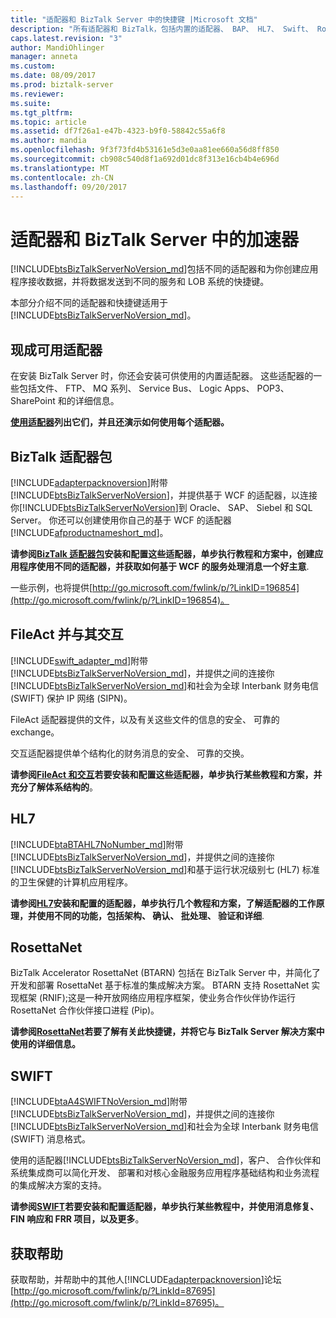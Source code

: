 ```yaml
---
title: "适配器和 BizTalk Server 中的快捷键 |Microsoft 文档"
description: "所有适配器和 BizTalk，包括内置的适配器、 BAP、 HL7、 Swift、 RosettaNet、 FileAct 和交互中的加速器概述"
caps.latest.revision: "3"
author: MandiOhlinger
manager: anneta
ms.custom: 
ms.date: 08/09/2017
ms.prod: biztalk-server
ms.reviewer: 
ms.suite: 
ms.tgt_pltfrm: 
ms.topic: article
ms.assetid: df7f26a1-e47b-4323-b9f0-58842c55a6f8
ms.author: mandia
ms.openlocfilehash: 9f3f73fd4b53161e5d3e0aa81ee660a56d8ff850
ms.sourcegitcommit: cb908c540d8f1a692d01dc8f313e16cb4b4e696d
ms.translationtype: MT
ms.contentlocale: zh-CN
ms.lasthandoff: 09/20/2017
---
```

# <a name="adapters-and-accelerators-in-biztalk-server"></a>适配器和 BizTalk Server 中的加速器
 [!INCLUDE[btsBizTalkServerNoVersion_md](../includes/btsbiztalkservernoversion-md.md)]包括不同的适配器和为你创建应用程序接收数据，并将数据发送到不同的服务和 LOB 系统的快捷键。 
 
本部分介绍不同的适配器和快捷键适用于[!INCLUDE[btsBizTalkServerNoVersion_md](../includes/btsbiztalkservernoversion-md.md)]。 

## <a name="out-of-the-box-adapters"></a>现成可用适配器
在安装 BizTalk Server 时，你还会安装可供使用的内置适配器。 这些适配器的一些包括文件、 FTP、 MQ 系列、 Service Bus、 Logic Apps、 POP3、 SharePoint 和的详细信息。

**[使用适配器](../core/using-adapters.md)列出它们，并且还演示如何使用每个适配器。**
 
## <a name="biztalk-adapter-pack"></a>BizTalk 适配器包
[!INCLUDE[adapterpacknoversion](../includes/adapterpacknoversion-md.md)]附带[!INCLUDE[btsBizTalkServerNoVersion](../includes/btsbiztalkservernoversion-md.md)]，并提供基于 WCF 的适配器，以连接你[!INCLUDE[btsBizTalkServerNoVersion](../includes/btsbiztalkservernoversion-md.md)]到 Oracle、 SAP、 Siebel 和 SQL Server。 你还可以创建使用你自己的基于 WCF 的适配器[!INCLUDE[afproductnameshort_md](../includes/afproductnameshort-md.md)]。 

**请参阅[BizTalk 适配器包](../adapters-and-accelerators/biztalk-adapter-pack.md)安装和配置这些适配器，单步执行教程和方案中，创建应用程序使用不同的适配器，并获取如何基于 WCF 的服务处理消息一个好主意**. 

一些示例，也将提供[http://go.microsoft.com/fwlink/p/?LinkID=196854](http://go.microsoft.com/fwlink/p/?LinkID=196854)。 

## <a name="fileact-and-interact"></a>FileAct 并与其交互
[!INCLUDE[swift_adapter_md](../includes/swift-adapter-md.md)]附带[!INCLUDE[btsBizTalkServerNoVersion_md](../includes/btsbiztalkservernoversion-md.md)]，并提供之间的连接你[!INCLUDE[btsBizTalkServerNoVersion_md](../includes/btsbiztalkservernoversion-md.md)]和社会为全球 Interbank 财务电信 (SWIFT) 保护 IP 网络 (SIPN)。 

FileAct 适配器提供的文件，以及有关这些文件的信息的安全、 可靠的 exchange。 

交互适配器提供单个结构化的财务消息的安全、 可靠的交换。 

**请参阅[FileAct 和交互](../adapters-and-accelerators/fileact-interact/microsoft-biztalk-server-fileact-and-interact-adapters-documentation.md)若要安装和配置这些适配器，单步执行某些教程和方案，并充分了解体系结构的**。 

## <a name="hl7"></a>HL7

[!INCLUDE[btaBTAHL7NoNumber_md](../includes/btabtahl7nonumber-md.md)]附带[!INCLUDE[btsBizTalkServerNoVersion_md](../includes/btsbiztalkservernoversion-md.md)]，并提供之间的连接你[!INCLUDE[btsBizTalkServerNoVersion_md](../includes/btsbiztalkservernoversion-md.md)]和基于运行状况级别七 (HL7) 标准的卫生保健的计算机应用程序。

**请参阅[HL7](../adapters-and-accelerators/accelerator-hl7/microsoft-biztalk-accelerator-for-hl7-documentation.md)安装和配置的适配器，单步执行几个教程和方案，了解适配器的工作原理，并使用不同的功能，包括架构、 确认、 批处理、 验证和详细**.

## <a name="rosettanet"></a>RosettaNet
BizTalk Accelerator RosettaNet (BTARN) 包括在 BizTalk Server 中，并简化了开发和部署 RosettaNet 基于标准的集成解决方案。 BTARN 支持 RosettaNet 实现框架 (RNIF);这是一种开放网络应用程序框架，使业务合作伙伴协作运行 RosettaNet 合作伙伴接口进程 (Pip)。 

**请参阅[RosettaNet](../adapters-and-accelerators/accelerator-rosettanet/microsoft-biztalk-accelerator-for-rosettanet-documentation.md)若要了解有关此快捷键，并将它与 BizTalk Server 解决方案中使用的详细信息。** 

## <a name="swift"></a>SWIFT
[!INCLUDE[btaA4SWIFTNoVersion_md](../includes/btaa4swiftnoversion-md.md)]附带[!INCLUDE[btsBizTalkServerNoVersion_md](../includes/btsbiztalkservernoversion-md.md)]，并提供之间的连接你[!INCLUDE[btsBizTalkServerNoVersion_md](../includes/btsbiztalkservernoversion-md.md)]和社会为全球 Interbank 财务电信 (SWIFT) 消息格式。

使用的适配器[!INCLUDE[btsBizTalkServerNoVersion_md](../includes/btsbiztalkservernoversion-md.md)]，客户、 合作伙伴和系统集成商可以简化开发、 部署和对核心金融服务应用程序基础结构和业务流程的集成解决方案的支持。

**请参阅[SWIFT](../adapters-and-accelerators/accelerator-swift/microsoft-biztalk-accelerator-for-swift-documentation.md)若要安装和配置适配器，单步执行某些教程中，并使用消息修复、 FIN 响应和 FRR 项目，以及更多**。

## <a name="get-some-help"></a>获取帮助 
获取帮助，并帮助中的其他人[!INCLUDE[adapterpacknoversion](../includes/adapterpacknoversion-md.md)]论坛[http://go.microsoft.com/fwlink/p/?LinkId=87695](http://go.microsoft.com/fwlink/p/?LinkId=87695)。